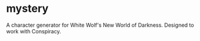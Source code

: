 mystery
=======

A character generator for White Wolf's New World of Darkness. Designed to work with Conspiracy.
